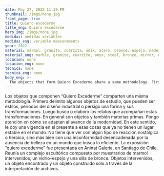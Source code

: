 ```yaml
---
date: May 27, 2022 11:39 PM
thumbnail: /imgs/none.jpg
front_page: true
title: Quiero excederme
title_eng: Quiero excederme
hero_img: /imgs/none.jpg
medidas: medidas variables
medidas_eng: variable measurements
year: 2022
material: mármol, granito, cuarzita, ónix, acero, bronce, espejo, madera
material_eng: marble, granite, cuarzite, onyx, steel, bronze, mirror, wood
locacion: none
locacion_eng: none
tecnica: none
tecnica_eng: none
body_eng: >-
  The objects that form Quiero Excederme share a same methodology. First, I limit some objects of study that can be styles, periods of industrial design or I look for a form and its transformations. Then, I search or elaborate narratives that join these transformations.  In general, they are objects and, at the same time, raw materials. I focus on the way they adapt to the developments of modernity. In this sense, I give a viability and validity in the present to those things that don’t have a stable place in the world.  It doesn’t have to be related with nostalgic or heroic reactions, but with an inconformity unraveled by the lack of beauty in a world that seeks the efficient.  This show was presented in Aninat Galería, in Santiago de Chile. It gathered three different methods of doing sculpture composed of vintage marble displays that were redesigned, one found object made of mirror and wood, and one bronze chair. Intervened objects, one found object and one object constructed only through the interpretation of archives.  
---
```

Los objetos que componen “Quiero Excederme” comparten una misma metodología. Primero delimito algunos objetos de estudio, que pueden ser estilos, períodos del diseño industrial o persigo una forma y sus transformaciones. Luego busco o elaboro los relatos que acompañan estas transformaciones. En general son objetos y también materias primas. Pongo atención en cómo se adaptan al avance de la modernidad. En este sentido, le doy una vigencia en el presente a esas cosas que ya no tienen un lugar estable en el mundo. No tiene que ver con algún tipo de reacción nostálgica o heroica, sino más bien con una inconformidad desencadenada por la ausencia de belleza en un mundo que busca lo eficiente. La exposición “quiero excederme” fue presentada en Aninat Galería, en Santiago de Chile. Reunía un complejo escultórico compuesto por muestrarios de marmol intervenidos, un vidrio-espejo y una silla de bronce. Objetos intervenidos, un objeto encontrado y un objeto construido solo a través de la interpretación de archivos.  